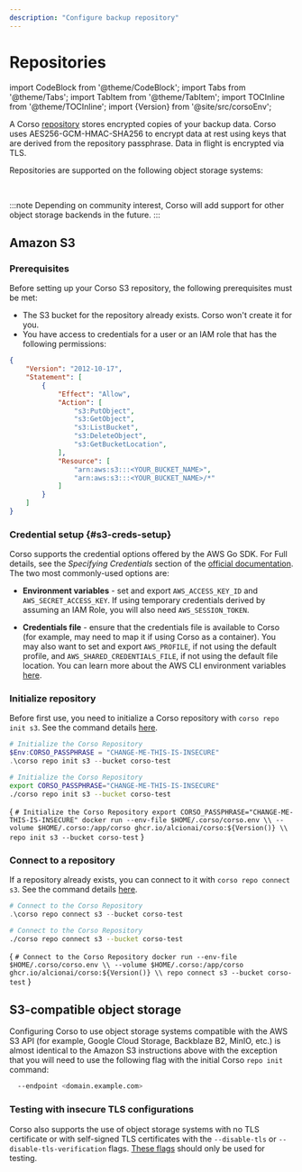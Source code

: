 ```yaml
---
description: "Configure backup repository"
---
```


# Repositories

import CodeBlock from '@theme/CodeBlock';
import Tabs from '@theme/Tabs';
import TabItem from '@theme/TabItem';
import TOCInline from '@theme/TOCInline';
import {Version} from '@site/src/corsoEnv';

A Corso [repository](../concepts#corso-concepts) stores encrypted copies of your backup data. Corso uses
AES256-GCM-HMAC-SHA256 to encrypt data at rest using keys that are derived from the repository passphrase.
Data in flight is encrypted via TLS.

Repositories are supported on the following object storage systems:

<TOCInline toc={toc} maxHeadingLevel={2}/><br/>

:::note
Depending on community interest, Corso will add support for other object storage backends in the future.
:::

## Amazon S3

### Prerequisites

Before setting up your Corso S3 repository, the following prerequisites must be met:

* The S3 bucket for the repository already exists. Corso won't create it for you.
* You have access to credentials for a user or an IAM role that has the following permissions:

```json
{
    "Version": "2012-10-17",
    "Statement": [
        {
            "Effect": "Allow",
            "Action": [
                "s3:PutObject",
                "s3:GetObject",
                "s3:ListBucket",
                "s3:DeleteObject",
                "s3:GetBucketLocation",
            ],
            "Resource": [
                "arn:aws:s3:::<YOUR_BUCKET_NAME>",
                "arn:aws:s3:::<YOUR_BUCKET_NAME>/*"
            ]
        }
    ]
}
```

### Credential setup {#s3-creds-setup}

Corso supports the credential options offered by the AWS Go SDK. For Full details, see the *Specifying Credentials*
section of the [official documentation](https://docs.aws.amazon.com/sdk-for-go/v1/developer-guide/configuring-sdk.html).
The two most commonly-used options are:

* **Environment variables** - set and export `AWS_ACCESS_KEY_ID` and `AWS_SECRET_ACCESS_KEY`. If using temporary
  credentials derived by assuming an IAM Role, you will also need `AWS_SESSION_TOKEN`.

* **Credentials file** - ensure that the credentials file is available to Corso (for example, may need to map it if
  using Corso as a container). You may also want to set and export `AWS_PROFILE`, if not using the default profile, and
  `AWS_SHARED_CREDENTIALS_FILE`, if not using the default file location. You can learn more about the AWS CLI
  environment variables [here](https://docs.aws.amazon.com/cli/latest/userguide/cli-configure-envvars.html).

### Initialize repository

Before first use, you need to initialize a Corso repository with `corso repo init s3`. See the command details
[here](../../cli/corso-repo-init-s3).

<Tabs groupId="os">
<TabItem value="win" label="Powershell">

  ```powershell
  # Initialize the Corso Repository
  $Env:CORSO_PASSPHRASE = "CHANGE-ME-THIS-IS-INSECURE"
  .\corso repo init s3 --bucket corso-test
  ```

</TabItem>
<TabItem value="unix" label="Linux/macOS">

  ```bash
  # Initialize the Corso Repository
  export CORSO_PASSPHRASE="CHANGE-ME-THIS-IS-INSECURE"
  ./corso repo init s3 --bucket corso-test
  ```

</TabItem>
<TabItem value="docker" label="Docker">

<CodeBlock language="bash">{
`# Initialize the Corso Repository
export CORSO_PASSPHRASE="CHANGE-ME-THIS-IS-INSECURE"
docker run --env-file $HOME/.corso/corso.env \\
  --volume $HOME/.corso:/app/corso ghcr.io/alcionai/corso:${Version()} \\
  repo init s3 --bucket corso-test`
}</CodeBlock>

</TabItem>
</Tabs>

### Connect to a repository

If a repository already exists, you can connect to it with `corso repo connect s3`. See the command details
[here](../../cli/corso-repo-connect-s3).

<Tabs groupId="os">
<TabItem value="win" label="Powershell">

  ```powershell
  # Connect to the Corso Repository
  .\corso repo connect s3 --bucket corso-test
  ```

</TabItem>
<TabItem value="unix" label="Linux/macOS">

  ```bash
  # Connect to the Corso Repository
  ./corso repo connect s3 --bucket corso-test
  ```

</TabItem>
<TabItem value="docker" label="Docker">

<CodeBlock language="bash">{
`# Connect to the Corso Repository
docker run --env-file $HOME/.corso/corso.env \\
  --volume $HOME/.corso:/app/corso ghcr.io/alcionai/corso:${Version()} \\
  repo connect s3 --bucket corso-test`
}</CodeBlock>

</TabItem>
</Tabs>

## S3-compatible object storage

Configuring Corso to use object storage systems compatible with the AWS S3 API (for example, Google Cloud Storage,
Backblaze B2, MinIO, etc.) is almost identical to the Amazon S3 instructions above with the exception that you will
need to use the following flag with the initial Corso `repo init` command:

```bash
  --endpoint <domain.example.com>
```

### Testing with insecure TLS configurations

Corso also supports the use of object storage systems with no TLS certificate or with self-signed
TLS certificates with the `--disable-tls` or `--disable-tls-verification` flags.
[These flags](../../cli/corso-repo-init-s3) should only be used for testing.
